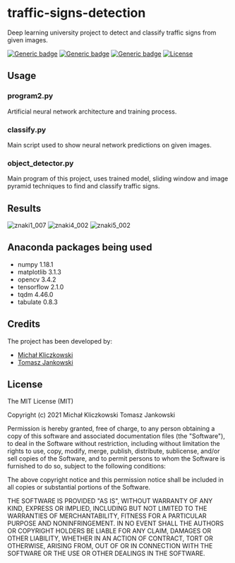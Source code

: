 # traffic-signs-detection
Deep learning university project to detect and classify traffic signs from given images.

[![Generic badge](https://img.shields.io/badge/python-3.7.7-blue.svg)](https://shields.io/)   [![Generic badge](https://img.shields.io/badge/anaconda-2019.10-green.svg)](https://shields.io/)   [![Generic badge](https://img.shields.io/badge/tensorflow-2.1.0-red.svg)](https://shields.io/)
[![License](http://img.shields.io/:license-mit-blue.svg?style=flat-square)](http://badges.mit-license.org)

## Usage

### program2.py
Artificial neural network architecture and training process.

### classify.py
Main script used to show neural network predictions on given images.

### object_detector.py
Main program of this project, uses trained model, sliding window and image pyramid techniques to find and classify traffic signs.

## Results
![znaki1_007](https://user-images.githubusercontent.com/49961031/110140990-f9a7e200-7dd4-11eb-875a-e02ae2925d74.jpg)
![znaki4_002](https://user-images.githubusercontent.com/49961031/110141036-07f5fe00-7dd5-11eb-94b0-13c8d261e6d0.jpg)
![znaki5_002](https://user-images.githubusercontent.com/49961031/110141042-09272b00-7dd5-11eb-83ec-4daaa0479e63.jpg)

## Anaconda packages being used
* numpy 1.18.1
* matplotlib 3.1.3
* opencv 3.4.2
* tensorflow 2.1.0
* tqdm 4.46.0
* tabulate 0.8.3

## Credits
The project has been developed by:
- [Michał Kliczkowski](https://github.com/michal090497)
- [Tomasz Jankowski](https://github.com/tomasz-jankowski)

## License
 
The MIT License (MIT)

Copyright (c) 2021 Michał Kliczkowski Tomasz Jankowski

Permission is hereby granted, free of charge, to any person obtaining a copy of this software and associated documentation files (the "Software"), to deal in the Software without restriction, including without limitation the rights to use, copy, modify, merge, publish, distribute, sublicense, and/or sell copies of the Software, and to permit persons to whom the Software is furnished to do so, subject to the following conditions:

The above copyright notice and this permission notice shall be included in all copies or substantial portions of the Software.

THE SOFTWARE IS PROVIDED "AS IS", WITHOUT WARRANTY OF ANY KIND, EXPRESS OR IMPLIED, INCLUDING BUT NOT LIMITED TO THE WARRANTIES OF MERCHANTABILITY, FITNESS FOR A PARTICULAR PURPOSE AND NONINFRINGEMENT. IN NO EVENT SHALL THE AUTHORS OR COPYRIGHT HOLDERS BE LIABLE FOR ANY CLAIM, DAMAGES OR OTHER LIABILITY, WHETHER IN AN ACTION OF CONTRACT, TORT OR OTHERWISE, ARISING FROM, OUT OF OR IN CONNECTION WITH THE SOFTWARE OR THE USE OR OTHER DEALINGS IN THE SOFTWARE.
